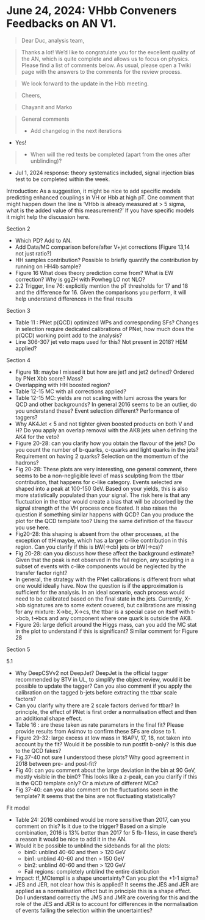 # June 24, 2024: VHbb Conveners Feedbacks on AN V1.

> Dear Duc, analysis team, 

> Thanks a lot! We’d like to congratulate you for the excellent quality of the AN, which is quite complete and allows us to focus on physics. Please find a list of comments below. As usual, please open a Twiki page with the answers to the comments for the review process. 

> We look forward to the update in the Hbb meeting. 

> Cheers,

> Chayanit and Marko

> General comments
> - Add changelog in the next iterations
* Yes! 
> - When will the red texts be completed (apart from the ones after unblinding)?
* Jul 1, 2024 response: theory systematics included, signal injection bias test to be completed within the week.

Introduction:
As a suggestion, it might be nice to add specific models predicting enhanced couplings in VH or Hbb at high pT. One comment that might happen down the line is ‘VHbb is already measured at > 5 sigma, what is the added value of this measurement?’ If you have specific models it might help the discussion here.

Section 2
- Which PD? Add to AN.
- Add Data/MC comparison before/after V+jet corrections (Figure 13,14 not just ratio?)
- HH samples contribution? Possible to briefly quantify the contribution by running on HH4b sample?
- Figure 16 What does theory prediction come from? What is EW correction? Why is ggZH with Powheg LO not NLO? 
- 2.2 Trigger, line 76: explicitly mention the pT thresholds for 17 and 18 and the difference for 16. Given the comparisons you perform, it will help understand differences in the final results

Section 3
- Table 11 : PNet p(QCD) optimized WPs and corresponding SFs? Changes in selection require dedicated calibrations of PNet, how much does the p(QCD) working point add to the analysis?
- Line 306-307 jet veto maps used for this? Not present in 2018? HEM applied? 

Section 4
- Figure 18: maybe I missed it but how are jet1 and jet2 defined? Ordered by PNet Xbb score? Mass?  
- Overlapping with HH boosted region?
- Table 12-15 MC with all corrections applied?
- Table 12-15 MC: yields are not scaling with lumi across the years for QCD and other backgrounds?  In general 2016 seems to be an outlier, do you understand these? Event selection different? Performance of taggers?
- Why AK4Jet < 5 and not tighter given boosted products on both V and H? Do you apply an overlap removal with the AK8 jets when defining the AK4 for the veto?
- Figure 20-28: can you clarify how you obtain the flavour of the jets? Do you count the number of b-quarks, c-quarks and light quarks in the jets? Requirement on having 2 quarks? Selection on the momentum of the hadrons? 
- Fig 20-28: These plots are very interesting, one general comment, there seems to be a non-negligible level of mass sculpting from the ttbar contribution, that happens for c-like category. Events selected are shaped into a peak at 100-150 GeV. Based on your yields, this is also more statistically populated than your signal. The risk here is that any fluctuation in the ttbar would create a bias that will be absorbed by the signal strength of the VH process once floated. It also raises the question if something similar happens with QCD? Can you produce the plot for the QCD template too? Using the same definition of the flavour you use here. 
- Fig20-28: this shaping is absent from the other processes, at the exception of ttH maybe, which has a larger c-like contribution in this region. Can you clarify if this is bW(->cb) jets or bW(->cs)? 
- Fig 20-28: can you discuss how these affect the background estimate? Given that the peak is not observed in the fail region, any sculpting in a subset of events with c-like components would be neglected by the transfer factor right? 
- In general, the strategy with the PNet calibrations is different from what one would ideally have. Now the question is if the approximation is sufficient for the analysis. In an ideal scenario, each process would need to be calibrated based on the final state in the jets. Currently, X->bb signatures are to some extent covered, but calibrations are missing for any mixture: X->bc, X->cs, the ttbar is a special case on itself with t->bcb, t->bcs and any component where one quark is outside the AK8. 
- Figure 26: large deficit around the Higgs mass, can you add the MC stat in the plot to understand if this is significant? Similar comment for Figure 28

Section 5

5.1 
- Why DeepCSVv2 not DeepJet? DeepJet is the official tagger recommended by BTV in UL, to simplify the object review, would it be possible to update the tagger? Can you also comment if you apply the calibration on the tagged b-jets before extracting the ttbar scale factors?
- Can you clarify why there are 2 scale factors derived for ttbar? In principle, the effect of PNet is first order a normalisation effect and then an additional shape effect. 
- Table 16 : are these taken as rate parameters in the final fit? Please provide results from Asimov to confirm these SFs are close to 1. 
- Figure 29-32: large excess at low mass in 16APV, 17, 18, not taken into account by the fit? Would it be possible to run postfit b-only? Is this due to the QCD fakes?
- Fig.37-40 not sure I understood these plots? Why good agreement in 2018 between pre- and post-fit?
- Fig 40: can you comment about the large deviation in the bin at 90 GeV, mostly visible in the bin0? This looks like a z-peak, can you clarify if this is the QCD template only? Or a mixture of different MCs?
- Fig 37-40: can you also comment on the fluctuations seen in the template? It seems that the bins are not fluctuating statistically?

Fit model
- Table 24: 2016 combined would be more sensitive than 2017, can you comment on this? Is it due to the trigger? Based on a simple combination, 2016 is 13% better than 2017 for 5 fb-1 less, in case there’s a reason it would be nice to add it in the AN.
- Would it be possible to unblind the sidebands for all the plots:
  - bin0: unblind 40-60 and then > 120 GeV
   - bin1: unblind 40-60 and then > 150 GeV
   - bin2: unblind 40-60 and then > 120 GeV 
   - Fail regions: completely unblind the entire distribution
- Impact: tf_MCtempl is a shape uncertainty? Can you plot the +1-1 sigma?
- JES and JER, not clear how this is applied? It seems the JES and JER are applied as a normalisation effect but in principle this is a shape effect. Do I understand correctly the JMS and JMR are covering for this and the role of the JES and JER is to account for differences in the normalisation of events failing the selection within the uncertainties? 
